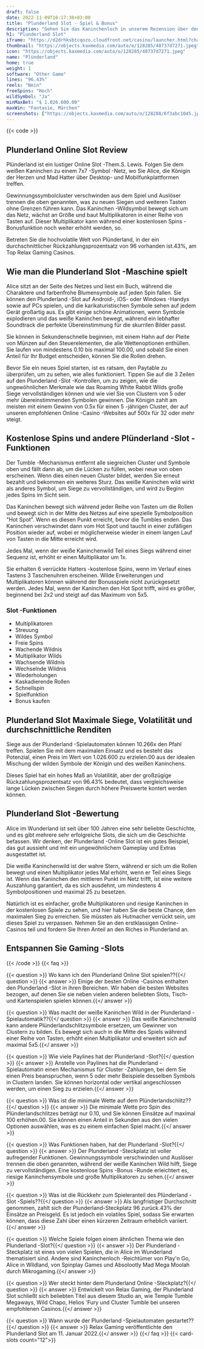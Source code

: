 ```yaml
---
draft: false
date: 2022-11-09T16:17:38+03:00
title: "Plunderland Slot - Spiel & Bonus"
description: "Gehen Sie das Kaninchenloch in unserem Rezension über den Plunderland -Slot hinunter, wo wir uns das Gameplay, die Funktionen und das Spielen mit dem besten Casino -Bonus ansehen."
h1: "Plunderland Slot"
iframe: "https://d2drhksbtcqozo.cloudfront.net/casino/launcher.html?channel=web&gameid=plunderland&moneymode=fun&jurisdiction=MT&partnerid=1&apex=1&fullscreen=false"
thumbnail: "https://objects.kaxmedia.com/auto/o/128285/48737d7271.jpeg"
icon: "https://objects.kaxmedia.com/auto/o/128285/48737d7271.jpeg"
name: "Plünderland"
home: true
weight: 1
software: "Other Game"
lines: "96.43%"
reels: "Nein"
freeSpins: "Hoch"
wildSymbol: "Ja"
minMaxBet: "$ 1.026.600.00"
maxWin: "Fantasie, Märchen"
screenshots: ["https://objects.kaxmedia.com/auto/o/128288/6f3abc1045.jpeg"]
---
```


{{< code >}}<h2>Plunderland Online Slot Review</h2><p>Plünderland ist ein lustiger Online Slot -Them.S. Lewis. Folgen Sie dem weißen Kaninchen zu einem 7x7 -Symbol -Netz, wo Sie Alice, die Königin der Herzen und Mad Hatter über Desktop- und Mobilfunkplattformen treffen.</p><p>Gewinnungssymbolcluster verschwinden aus dem Spiel und Auslöser trennen die oben genannten, was zu neuen Siegen und weiteren Tasten ohne Grenzen führen kann. Das Kaninchen -Wildsymbol bewegt sich um das Netz, wächst an Größe und baut Multiplikatoren in einer Reihe von Tasten auf. Dieser Multiplikator kann während einer kostenlosen Spins -Bonusfunktion noch weiter erhöht werden, so.</p><p>Betreten Sie die hochvolatile Welt von Plünderland, in der ein durchschnittlicher Rückzahlungsprozentsatz von 96 vorhanden ist.43%, am Top Relax Gaming Casinos.</p><h2>Wie man die Plunderland Slot -Maschine spielt</h2><p>Alice sitzt an der Seite des Netzes und liest ein Buch, während die Charaktere und farbenfrohe Blumensymbole auf jeden Spin fallen. Sie können den Plunderland -Slot auf Android-, iOS- oder Windows -Handys sowie auf PCs spielen, und die karikaturistischen Symbole sehen auf jedem Gerät großartig aus. Es gibt einige schöne Animationen, wenn Symbole explodieren und das weiße Kaninchen bewegt, während ein lebhafter Soundtrack die perfekte Übereinstimmung für die skurrilen Bilder passt.</p><p>Sie können in Sekundenschnelle beginnen, mit einem Hahn auf der Pleite von Münzen auf den Steuerelementen, die alle Wettenoptionen enthüllen. Sie laufen von mindestens 0.10 bis maximal 100.00, und sobald Sie einen Anteil für Ihr Budget entscheiden, können Sie die Rollen drehen.</p><p>Bevor Sie ein neues Spiel starten, ist es ratsam, den Paytable zu überprüfen, um zu sehen, wie alles funktioniert. Tippen Sie auf die 3 Zeilen auf den Plunderland -Slot -Kontrollen, um zu zeigen, wie die ungewöhnlichen Merkmale wie das Roaming White Rabbit Wilds große Siege vervollständigen können und wie viel Sie von Clustern von 5 oder mehr übereinstimmenden Symbolen gewinnen. Die Königin zahlt am meisten mit einem Gewinn von 0.5x für einen 5 -jährigen Cluster, der auf unseren empfohlenen Online -Casino -Websites auf 500x für 32 oder mehr steigt.</p><h2>Kostenlose Spins und andere Plünderland -Slot -Funktionen</h2><p>Der Tumble -Mechanismus entfernt alle siegreichen Cluster und Symbole oben und fällt dann ab, um die Lücken zu füllen, wobei neue von oben erscheinen. Wenn dies einen neuen Cluster bildet, werden Sie erneut bezahlt und bekommen ein weiteres Sturz. Das weiße Kaninchen wild wirkt als anderes Symbol, um Siege zu vervollständigen, und wird zu Beginn jedes Spins im Sicht sein.</p><p>Das Kaninchen bewegt sich während jeder Reihe von Tasten um die Rollen und bewegt sich in der Mitte des Netzes auf eine spezielle Symbolposition "Hot Spot". Wenn es diesen Punkt erreicht, bevor die Tumbles enden. Das Kaninchen verschwindet dann vom Hot Spot und taucht in einer zufälligen Position wieder auf, wobei er möglicherweise wieder in einem langen Lauf von Tasten in die Mitte erreicht wird.</p><p>Jedes Mal, wenn der weiße Kaninchenwild Teil eines Siegs während einer Sequenz ist, erhöht er einen Multiplikator um 1x.</p><p>Sie erhalten 6 verrückte Hatters -kostenlose Spins, wenn im Verlauf eines Tastens 3 Taschenuhren erscheinen. Wilde Erweiterungen und Multiplikatoren können während der Bonusspiele nicht zurückgesetzt werden. Jedes Mal, wenn der Kaninchen den Hot Spot trifft, wird es größer, beginnend bei 2x2 und steigt auf das Maximum von 5x5.</p><h3>
Slot -Funktionen</h3><ul>
<li></span>
Multiplikatoren</li>
<li></span>
Streuung</li>
<li></span>
Wildes Symbol</li>
<li></span>
Freie Spins</li>
<li></span>
Wachende Wildnis</li>
<li></span>
Multiplikator Wilds</li>
<li></span>
Wachsende Wildnis</li>
<li></span>
Wechselnde Wildnis</li>
<li></span>
Wiederholungen</li>
<li></span>
Kaskadierende Rollen</li>
<li></span>
Schnellspin</li>
<li></span>
Spielfunktion</li>
<li></span>
Bonus kaufen</li></ul><h2>Plunderland Slot Maximale Siege, Volatilität und durchschnittliche Renditen</h2><p>Siege aus der Plunderland -Spielautomaten können 10.266x den Pfahl treffen. Spielen Sie mit dem maximalen Einsatz und es besteht das Potenzial, einen Preis im Wert von 1.026.600 zu erzielen.00 aus der idealen Mischung der wilden Symbole der Königin und des weißen Kaninchens.</p><p>Dieses Spiel hat ein hohes Maß an Volatilität, aber der großzügige Rückzahlungsprozentsatz von 96.43% bedeutet, dass vergleichsweise lange Lücken zwischen Siegen durch höhere Preiswerte kontert werden können.</p><h2>Plunderland Slot -Bewertung</h2><p>Alice im Wunderland ist seit über 100 Jahren eine sehr beliebte Geschichte, und es gibt mehrere sehr erfolgreiche Slots, die sich um die Geschichte befassen. Wir denken, der Plunderland -Online Slot ist ein gutes Beispiel, das gut aussieht und mit ein ungewöhnlichem Gameplay und Extras ausgestattet ist.</p><p>Die weiße Kaninchenwild ist der wahre Stern, während er sich um die Rollen bewegt und einen Multiplikator jedes Mal erhöht, wenn er Teil eines Siegs ist. Wenn das Kaninchen den mittleren Punkt im Netz trifft, ist eine weitere Auszahlung garantiert, da es sich ausdehnt, um mindestens 4 Symbolpositionen und maximal 25 zu besetzen.</p><p>Natürlich ist es einfacher, große Multiplikatoren und riesige Kaninchen in der kostenlosen Spiele zu sehen, und hier haben Sie die beste Chance, den maximalen Sieg zu erreichen. Sie müssten als Hutmacher verrückt sein, um dieses Spiel zu verpassen. Nehmen Sie an den erstklassigen Online-Casinos teil und fordern Sie Ihren Anteil an den Riches in Plunderland an.</p><h2>Entspannen Sie Gaming -Slots</h2>
{{< /code >}}
{{< faq >}}

{{< question >}} Wo kann ich den Plunderland Online Slot spielen??{{</ question >}}
{{< answer >}} Einige der besten Online -Casinos enthalten den Plunderland -Slot in ihren Bereichen. Wir haben die besten Websites bezogen, auf denen Sie sie neben vielen anderen beliebten Slots, Tisch- und Kartenspielen spielen können.{{</ answer >}}

{{< question >}} Was macht der weiße Kaninchen Wild in der Plunderland -Spielautomatik??{{</ question >}}
{{< answer >}} Das weiße Kaninchenwild kann andere Plünderlandschlitzsymbole ersetzen, um Gewinner von Clustern zu bilden. Es bewegt sich auch in die Mitte des Spiels während einer Reihe von Tasten, erhöht einen Multiplikator und erweitert sich auf maximal 5x5.{{</ answer >}}

{{< question >}} Wie viele Paylines hat der Plunderland -Slot?{{</ question >}}
{{< answer >}} Anstelle von Paylines hat die Plunderland -Spielautomatin einen Mechanismus für Cluster -Zahlungen, bei dem Sie einen Preis beanspruchen, wenn 5 oder mehr Beispiele desselben Symbols in Clustern landen. Sie können horizontal oder vertikal angeschlossen werden, um einen Sieg zu erzielen.{{</ answer >}}

{{< question >}} Was ist die minimale Wette auf dem Plünderlandschlitz??{{</ question >}}
{{< answer >}} Die minimale Wette pro Spin des Plünderlandschlitzes beträgt nur 0.10, und Sie können Einsätze auf maximal 100 erhöhen.00. Sie können einen Anteil in Sekunden aus den vielen Optionen auswählen, was es zu einem einfachen Spiel macht.{{</ answer >}}

{{< question >}} Was Funktionen haben, hat der Plunderland -Slot?{{</ question >}}
{{< answer >}} Der Plunderland -Steckplatz ist voller aufregender Funktionen. Gewinnungssymbole verschwinden und Auslöser trennen die oben genannten, während der weiße Kaninchen Wild hilft, Siege zu vervollständigen. Eine kostenlose Spins -Bonus -Runde erleichtert es, riesige Kaninchensymbole und große Multiplikatoren zu sehen.{{</ answer >}}

{{< question >}} Was ist die Rückkehr zum Spieleranteil des Plünderland -Slot -Spiels??{{</ question >}}
{{< answer >}} Als langfristiger Durchschnitt genommen, zahlt sich der Plunderland-Steckplatz 96 zurück.43% der Einsätze an Preisgeld. Es ist jedoch ein volatiles Spiel, sodass Sie erwarten können, dass diese Zahl über einen kürzeren Zeitraum erheblich variiert.{{</ answer >}}

{{< question >}} Welche Spiele folgen einem ähnlichen Thema wie den Plunderland -Slot?{{</ question >}}
{{< answer >}} Der Plunderland -Steckplatz ist eines von vielen Spielen, die in Alice im Wunderland thematisiert sind. Andere sind Kaninchenloch -Reichtümer von Play'n Go, Alice in Wildland, von Spinplay Games und Absolootly Mad Mega Moolah durch Mikrogaming.{{</ answer >}}

{{< question >}} Wer steckt hinter dem Plunderland Online -Steckplatz?{{</ question >}}
{{< answer >}} Entwickelt von Relax Gaming, der Plunderland Slot schließt sich beliebten Titel aus diesem Studio an, wie Temple Tumble Megaways, Wild Chapo, Helios 'Fury und Cluster Tumble bei unseren empfohlenen Casinos.{{</ answer >}}

{{< question >}} Wann wurde der Plunderland -Spielautomaten gestartet??{{</ question >}}
{{< answer >}} Relax Gaming veröffentlichte den Plunderland Slot am 11. Januar 2022.{{</ answer >}}
{{</ faq >}}
{{< card-slots count="12">}}